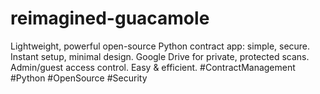 # reimagined-guacamole
Lightweight, powerful open-source Python contract app: simple, secure. Instant setup, minimal design. Google Drive for private, protected scans. Admin/guest access control. Easy &amp; efficient. #ContractManagement #Python #OpenSource #Security
